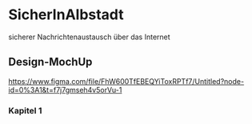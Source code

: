 # SicherInAlbstadt
sicherer Nachrichtenaustausch über das Internet

## Design-MochUp
https://www.figma.com/file/FhW600TfEBEQYiToxRPTf7/Untitled?node-id=0%3A1&t=f7j7gmseh4v5orVu-1

### Kapitel 1




